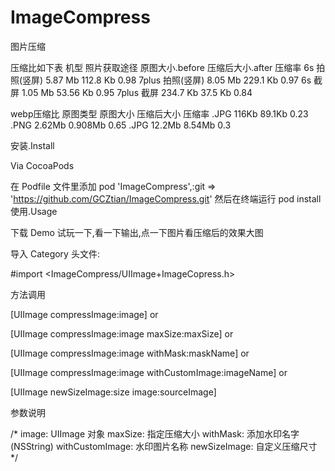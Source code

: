 # ImageCompress
图片压缩

压缩比如下表
机型	照片获取途径	原图大小.before	压缩后大小.after 压缩率
6s	拍照(竖屏)	5.87 Mb	112.8 Kb  0.98
7plus	拍照(竖屏)	8.05 Mb	229.1 Kb  0.97
6s	截屏	1.05 Mb	53.56 Kb  0.95
7plus	截屏	234.7 Kb	37.5 Kb  0.84

webp压缩比
原图类型 原图大小 压缩后大小 压缩率
.JPG   116Kb    89.1Kb  0.23
.PNG   2.62Mb   0.908Mb 0.65
.JPG   12.2Mb   8.54Mb  0.3

安装.Install

Via CocoaPods

在 Podfile 文件里添加
 pod 'ImageCompress',:git => 'https://github.com/GCZtian/ImageCompress.git'
然后在终端运行 pod install
使用.Usage

下载 Demo 试玩一下,看一下输出,点一下图片看压缩后的效果大图

导入 Category 头文件:

#import <ImageCompress/UIImage+ImageCopress.h>

方法调用

[UIImage compressImage:image] or

[UIImage compressImage:image maxSize:maxSize] or 

[UIImage compressImage:image withMask:maskName] or

[UIImage compressImage:image withCustomImage:imageName] or 

[UIImage newSizeImage:size image:sourceImage]

参数说明

/*
 image:    UIImage 对象
 maxSize: 指定压缩大小
 withMask: 添加水印名字 (NSString)
 withCustomImage: 水印图片名称
 newSizeImage: 自定义压缩尺寸
*/
